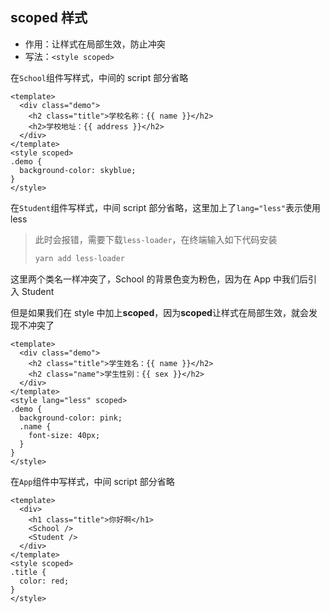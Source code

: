 ## scoped 样式

- 作用：让样式在局部生效，防止冲突
- 写法：`<style scoped>`

在`School`组件写样式，中间的 script 部分省略

```vue
<template>
  <div class="demo">
    <h2 class="title">学校名称：{{ name }}</h2>
    <h2>学校地址：{{ address }}</h2>
  </div>
</template>
<style scoped>
.demo {
  background-color: skyblue;
}
</style>
```

在`Student`组件写样式，中间 script 部分省略，这里加上了`lang="less"`表示使用 less

> 此时会报错，需要下载`less-loader`，在终端输入如下代码安装
>
> ```bash
> yarn add less-loader
> ```

这里两个类名一样冲突了，School 的背景色变为粉色，因为在 App 中我们后引入 Student

但是如果我们在 style 中加上**scoped**，因为**scoped**让样式在局部生效，就会发现不冲突了

```vue
<template>
  <div class="demo">
    <h2 class="title">学生姓名：{{ name }}</h2>
    <h2 class="name">学生性别：{{ sex }}</h2>
  </div>
</template>
<style lang="less" scoped>
.demo {
  background-color: pink;
  .name {
    font-size: 40px;
  }
}
</style>
```

在`App`组件中写样式，中间 script 部分省略

```vue
<template>
  <div>
    <h1 class="title">你好啊</h1>
    <School />
    <Student />
  </div>
</template>
<style scoped>
.title {
  color: red;
}
</style>
```
